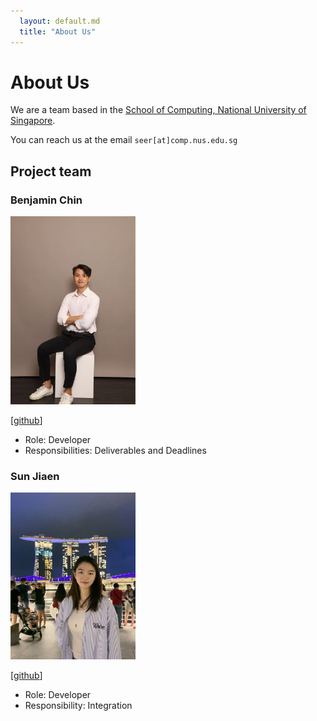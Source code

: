 ```yaml
---
  layout: default.md
  title: "About Us"
---
```


# About Us

We are a team based in the [School of Computing, National University of Singapore](http://www.comp.nus.edu.sg).

You can reach us at the email `seer[at]comp.nus.edu.sg`

## Project team

### Benjamin Chin

<img src="images/chinpcbenjamin.png" width="200px">

[[github](https://github.com/chinpcbenjamin)]

* Role: Developer
* Responsibilities: Deliverables and Deadlines

### Sun Jiaen

<img src="images/blacksesamezongzi.png" width="200px">

[[github](https://github.com/blacksesamezongzi)]

* Role: Developer
* Responsibility: Integration
